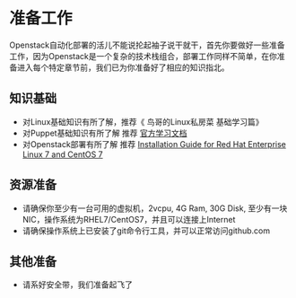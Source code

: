 # 准备工作

Openstack自动化部署的活儿不能说抡起袖子说干就干，首先你要做好一些准备工作，因为Openstack是一个复杂的技术栈组合，部署工作同样不简单，在你准备进入每个特定章节前，我们已为你准备好了相应的知识指北。


## 知识基础

* 对Linux基础知识有所了解，推荐《 鸟哥的Linux私房菜 基础学习篇》 
* 对Puppet基础知识有所了解  推荐 [官方学习文档](https://learn.puppet.com/)
* 对Openstack部署有所了解  推荐 [Installation Guide for Red Hat Enterprise Linux 7 and CentOS 7](http://docs.openstack.org/liberty/install-guide-rdo/)




## 资源准备

* 请确保你至少有一台可用的虚拟机，2vcpu, 4G Ram, 30G Disk, 至少有一块NIC，操作系统为RHEL7/CentOS7，并且可以连接上Internet
* 请确保操作系统上已安装了git命令行工具，并可以正常访问github.com


## 其他准备

* 请系好安全带，我们准备起飞了










